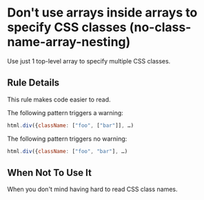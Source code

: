 # Don't use arrays inside arrays to specify CSS classes (no-class-name-array-nesting)

Use just 1 top-level array to specify multiple CSS classes.


## Rule Details

This rule makes code easier to read.

The following pattern triggers a warning:

```js
html.div({className: ["foo", ["bar"]], …)
```

The following pattern triggers no warning:

```js
html.div({className: ["foo", "bar"], …)
```

## When Not To Use It

When you don't mind having hard to read CSS class names.
